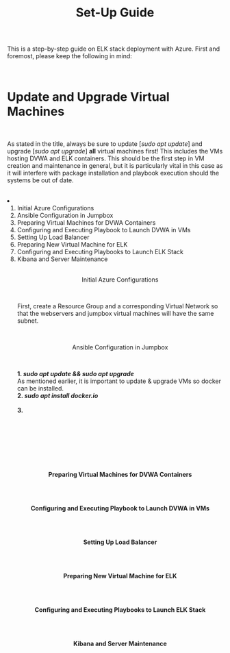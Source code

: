 <h1><p align="center">Set-Up Guide</p></h1>
<br />
<p align="left">This is a step-by-step guide on ELK stack deployment with Azure. First and foremost, please keep the following in mind:</p>
<br />
<h1>Update and Upgrade Virtual Machines</h1>
<br />
<p align="left">As stated in the title, always be sure to update [<em>sudo apt update</em>] and upgrade [<em>sudo apt upgrade</em>] <strong>all</strong> virtual machines first! 
This includes the VMs hosting DVWA and ELK containers. This should be the first step in VM creation and maintenance in general, 
but it is particularly vital in this case as it will interfere with package installation and playbook execution should the systems be out of date.</p>
<br />
<li>
<ol>
<li>Initial Azure Configurations</li>
<li>Ansible Configuration in Jumpbox</li>
<li>Preparing Virtual Machines for DVWA Containers</li>
<li>Configuring and Executing Playbook to Launch DVWA in VMs</li>
<li>Setting Up Load Balancer</li>
<li>Preparing New Virtual Machine for ELK</li>
<li>Configuring and Executing Playbooks to Launch ELK Stack</li>
<li>Kibana and Server Maintenance</li>
<br />
<p align="center">Initial Azure Configurations</p>
<br />
<p align="left">First, create a Resource Group and a corresponding Virtual Network so that the webservers and jumpbox virtual machines will have the same subnet. </p>
<br />
<p align="center">Ansible Configuration in Jumpbox</p>
<br />
<p align="left"><strong>1. <em>sudo apt update && sudo apt upgrade</em></strong>
<br />As mentioned earlier, it is important to update & upgrade VMs so docker can be installed.
<br /><strong>2. <em>sudo apt install docker.io</em></strong>
<br />
<br /><strong>3. 
<br />
<br />
<br />
<br />
<br />
<br />
<br />
<br /></p>
<p align="center">Preparing Virtual Machines for DVWA Containers</p>
<br />
<br />
<p align="center">Configuring and Executing Playbook to Launch DVWA in VMs</p>
<br />
<br />
<p align="center">Setting Up Load Balancer</p>
<br />
<br />
<p align="center">Preparing New Virtual Machine for ELK</p>
<br />
<br />
<p align="center">Configuring and Executing Playbooks to Launch ELK Stack</p>
<br />
<br />
<p align="center">Kibana and Server Maintenance</p>
